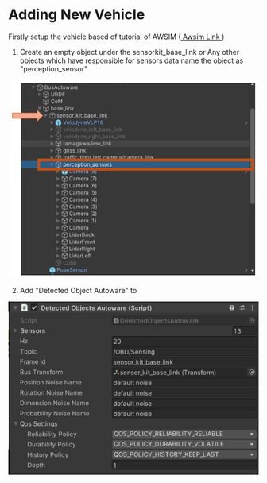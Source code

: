# Adding New Vehicle 

Firstly setup the vehicle based of tutorial of AWSIM ([ Awsim Link ](https://tier4.github.io/AWSIM/Components/Vehicle/EgoVehicle/
))

1. Create an empty object under the sensorkit_base_link or Any other objects which have responsible for sensors data name the object as "perception_sensor"


![alt text](image.png)


2. Add "Detected Object Autoware" to 

![alt text](image-1.png)







